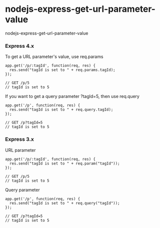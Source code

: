 # nodejs-express-get-url-parameter-value
nodejs-express-get-url-parameter-value

### Express 4.x

To get a URL parameter's value, use req.params
```
app.get('/p/:tagId', function(req, res) {
  res.send("tagId is set to " + req.params.tagId);
});

// GET /p/5
// tagId is set to 5
```
If you want to get a query parameter ?tagId=5, then use req.query
```
app.get('/p', function(req, res) {
  res.send("tagId is set to " + req.query.tagId);
});

// GET /p?tagId=5
// tagId is set to 5
```

### Express 3.x

URL parameter
```
app.get('/p/:tagId', function(req, res) {
  res.send("tagId is set to " + req.param("tagId"));
});

// GET /p/5
// tagId is set to 5
```
Query parameter
```
app.get('/p', function(req, res) {
  res.send("tagId is set to " + req.query("tagId"));
});

// GET /p?tagId=5
// tagId is set to 5
```
